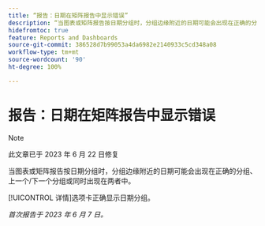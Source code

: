 ```yaml
---
title: “报告：日期在矩阵报告中显示错误”
description: “当图表或矩阵报告按日期分组时，分组边缘附近的日期可能会出现在正确的分组、上一个/下一个分组或同时出现在两者中。”
hidefromtoc: true
feature: Reports and Dashboards
source-git-commit: 386528d7b99053a4da6982e2140933c5cd348a08
workflow-type: tm+mt
source-wordcount: '90'
ht-degree: 100%

---
```



# 报告：日期在矩阵报告中显示错误

>[!NOTE]
>
> 此文章已于 2023 年 6 月 22 日修复

当图表或矩阵报告按日期分组时，分组边缘附近的日期可能会出现在正确的分组、上一个/下一个分组或同时出现在两者中。

[!UICONTROL 详情]选项卡正确显示日期分组。

_首次报告于 2023 年 6 月 7 日。_

